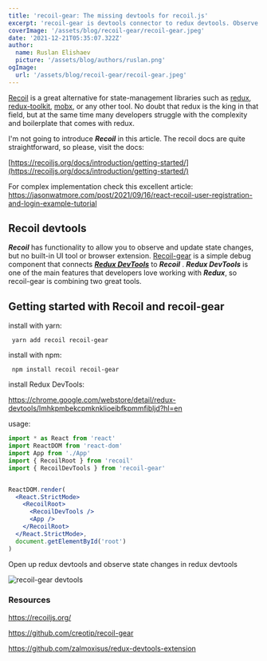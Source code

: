 ```yaml
---
title: 'recoil-gear: The missing devtools for recoil.js'
excerpt: 'recoil-gear is devtools connector to redux devtools. Observe and debug recoil atoms and selectors in redux devtools '
coverImage: '/assets/blog/recoil-gear/recoil-gear.jpeg'
date: '2021-12-21T05:35:07.322Z'
author:
  name: Ruslan Elishaev
  picture: '/assets/blog/authors/ruslan.png'
ogImage:
  url: '/assets/blog/recoil-gear/recoil-gear.jpeg'
---
```


[Recoil](https://recoiljs.org/) is a great alternative for state-management libraries such as [redux](https://redux.js.org/), [redux-toolkit](https://redux-toolkit.js.org/), [mobx](https://mobx.js.org/README.html), or any other tool. No doubt that redux is the king in that field, but at the same time many developers struggle with the complexity and boilerplate that comes with redux.

I'm not going to introduce **_Recoil_** in this article. The recoil docs are quite straightforward, so please, visit the docs:


[https://recoiljs.org/docs/introduction/getting-started/](https://recoiljs.org/docs/introduction/getting-started/)

For complex implementation check this excellent article:
<https://jasonwatmore.com/post/2021/09/16/react-recoil-user-registration-and-login-example-tutorial>

## Recoil devtools
 _**Recoil**_ has functionality to allow you to observe and update state changes, but no built-in UI tool or browser extension. [Recoil-gear](https://github.com/creotip/recoil-gear) is a simple debug component that connects [_**Redux DevTools**_](https://github.com/zalmoxisus/redux-devtools-extension) to  _**Recoil**_ .
 _**Redux DevTools**_ is one of the main features that developers love working with **_Redux_**, so recoil-gear is combining two great tools.

## Getting started with Recoil and recoil-gear

install with yarn:

```shell
 yarn add recoil recoil-gear
 ```

install with npm:

```shell
 npm install recoil recoil-gear
 ```

install Redux DevTools: 

<https://chrome.google.com/webstore/detail/redux-devtools/lmhkpmbekcpmknklioeibfkpmmfibljd?hl=en>



usage:
```jsx
import * as React from 'react'
import ReactDOM from 'react-dom'
import App from './App'
import { RecoilRoot } from 'recoil'
import { RecoilDevTools } from 'recoil-gear'


ReactDOM.render(
  <React.StrictMode>
    <RecoilRoot>
      <RecoilDevTools />
      <App />
    </RecoilRoot>
  </React.StrictMode>,
  document.getElementById('root')
)
```

Open up redux devtools and observe state changes in redux devtools


![recoil-gear devtools ](/assets/blog/recoil-gear/recoil-gear-redux.png)

### Resources
<https://recoiljs.org/>

<https://github.com/creotip/recoil-gear>

<https://github.com/zalmoxisus/redux-devtools-extension>